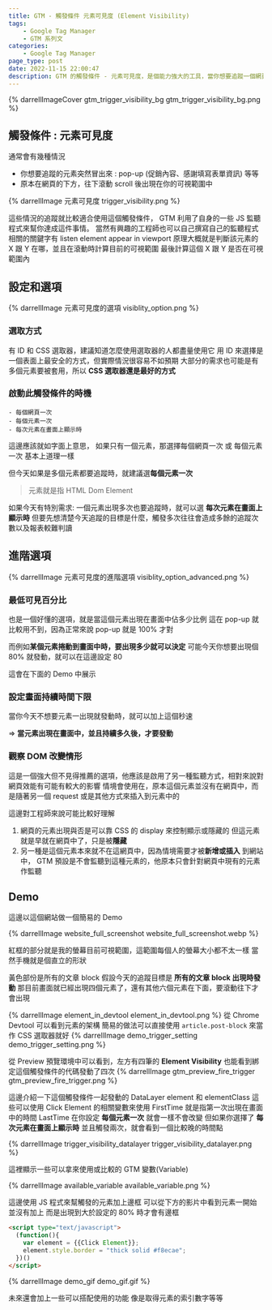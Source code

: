 ```yaml
---
title: GTM - 觸發條件 元素可見度 (Element Visibility)
tags:
	- Google Tag Manager
	- GTM 系列文
categories:
	- Google Tag Manager
page_type: post
date: 2022-11-15 22:00:47
description: GTM 的觸發條件 - 元素可見度，是個能力強大的工具，當你想要追蹤一個網頁元素的出現，或是一個元素滾動到可視範圍中，都可以使用這個觸發條件來達成
---
```


{% darrellImageCover gtm_trigger_visibility_bg gtm_trigger_visibility_bg.png %}

## 觸發條件 : 元素可見度

通常會有幾種情況
- 你想要追蹤的元素突然冒出來 : pop-up (促銷內容、感謝填寫表單資訊) 等等
- 原本在網頁的下方，往下滾動 scroll 後出現在你的可視範圍中

{% darrellImage 元素可見度 trigger_visibility.png %}

這些情況的追蹤就比較適合使用這個觸發條件，
GTM 利用了自身的一些 JS 監聽程式來幫你達成這件事情。
當然有興趣的工程師也可以自己撰寫自己的監聽程式
相關的關鍵字有
listen element appear in viewport
原理大概就是判斷該元素的 X 跟 Y 在哪，並且在滾動時計算目前的可視範圍
最後計算這個 X 跟 Y 是否在可視範圍內

## 設定和選項

{% darrellImage 元素可見度的選項 visiblity_option.png %}

### 選取方式

有 ID 和 CSS 選取器，建議知道怎麼使用選取器的人都盡量使用它
用 ID 來選擇是一個表面上最安全的方式，但實際情況很容易不如預期
大部分的需求也可能是有多個元素要被套用，所以 **CSS 選取器還是最好的方式**

### 啟動此觸發條件的時機
	- 每個網頁一次
	- 每個元素一次
	- 每次元素在畫面上顯示時

這邊應該就如字面上意思，
如果只有一個元素，那選擇每個網頁一次 或 每個元素一次 基本上道理一樣

但今天如果是多個元素都要追蹤時，就建議選**每個元素一次**
> 元素就是指 HTML Dom Element 

如果今天有特別需求: 一個元素出現多次也要追蹤時，就可以選 **每次元素在畫面上顯示時**
但要先想清楚今天追蹤的目標是什麼，觸發多次往往會造成多餘的追蹤次數以及報表較難判讀

## 進階選項

{% darrellImage 元素可見度的進階選項 visiblity_option_advanced.png %}

### 最低可見百分比

也是一個好懂的選項，就是當這個元素出現在畫面中佔多少比例
這在 pop-up 就比較用不到，因為正常來說 pop-up 就是 100% 才對

而例如**某個元素捲動到畫面中時，要出現多少就可以決定**
可能今天你想要出現個 80% 就發動，就可以在這邊設定 80

這會在下面的 Demo 中展示

### 設定畫面持續時間下限

當你今天不想要元素一出現就發動時，就可以加上這個秒速

=> **當元素出現在畫面中，並且持續多久後，才要發動**

### 觀察 DOM 改變情形

這是一個強大但不見得推薦的選項，他應該是啟用了另一種監聽方式，相對來說對網頁效能有可能有較大的影響
情境會使用在，原本這個元素並沒有在網頁中，而是隨著另一個 request 或是其他方式來插入到元素中的

這邊對工程師來說可能比較好理解
1. 網頁的元素出現與否是可以靠 CSS 的 display 來控制顯示或隱藏的
但這元素就是早就在網頁中了，只是被**隱藏**
2. 另一種是這個元素本來就不在這網頁中，因為情境需要才被**新增或插入** 到網站中，
GTM 預設是不會監聽到這種元素的，他原本只會針對網頁中現有的元素作監聽

## Demo

這邊以這個網站做一個簡易的 Demo

{% darrellImage website_full_screenshot website_full_screenshot.webp %}

紅框的部分就是我的螢幕目前可視範圍，這範圍每個人的螢幕大小都不太一樣
當然手機就是個直立的形狀

黃色部份是所有的文章 block
假設今天的追蹤目標是
**所有的文章 block 出現時發動**
那目前畫面就已經出現四個元素了，還有其他六個元素在下面，要滾動往下才會出現

{% darrellImage element_in_devtool element_in_devtool.png %}
從 Chrome Devtool 可以看到元素的架構
簡易的做法可以直接使用
` article.post-block ` 來當作 CSS 選取器就好
{% darrellImage demo_trigger_setting demo_trigger_setting.png %}

從 Preview 預覽環境中可以看到，左方有四筆的 **Element Visibility**
也能看到綁定這個觸發條件的代碼發動了四次
{% darrellImage gtm_preview_fire_trigger gtm_preview_fire_trigger.png %}

這邊介紹一下這個觸發條件一起發動的 DataLayer
element 和 elementClass 這些可以使用 Click Element 的相關變數來使用
FirstTime 就是指第一次出現在畫面中的時間
LastTime 在你設定 **每個元素一次** 就會一樣不會改變
但如果你選擇了 **每次元素在畫面上顯示時** 並且觸發兩次，就會看到一個比較晚的時間點

{% darrellImage trigger_visibility_datalayer trigger_visibility_datalayer.png %}

這裡顯示一些可以拿來使用或比較的 GTM 變數(Variable)

{% darrellImage available_variable available_variable.png %}

這邊使用 JS 程式來幫觸發的元素加上邊框
可以從下方的影片中看到元素一開始並沒有加上
而是出現到大於設定的 80% 時才會有邊框

```html
<script type="text/javascript">
  (function(){
    var element = {{Click Element}};
    element.style.border = "thick solid #f8ecae";
  })()
</script>
```

{% darrellImage demo_gif demo_gif.gif %}

未來還會加上一些可以搭配使用的功能
像是取得元素的索引數字等等
